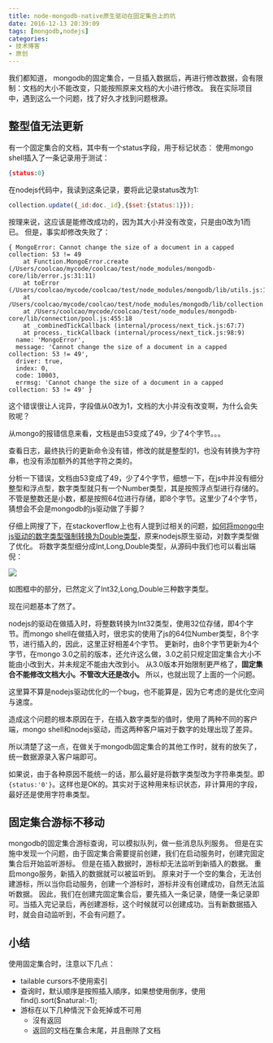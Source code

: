```yaml
---
title: node-mongodb-native原生驱动在固定集合上的坑 
date: 2016-12-13 20:39:09
tags: [mongodb,nodejs]
categories:
- 技术博客
- 原创
---
```


我们都知道， mongodb的固定集合，一旦插入数据后，再进行修改数据，会有限制：文档的大小不能改变，只能按照原来文档的大小进行修改。
我在实际项目中，遇到这么一个问题，找了好久才找到问题根源。

<!--more-->

## 整型值无法更新

有一个固定集合的文档，其中有一个status字段，用于标记状态：
使用mongo shell插入了一条记录用于测试：

```json
{status:0}
```

在nodejs代码中，我读到这条记录，要将此记录status改为1:

```js
collection.update({_id:doc._id},{$set:{status:1}});
```

按理来说，这应该是能修改成功的，因为其大小并没有改变，只是由0改为1而已。
但是，事实却修改失败了：

```
{ MongoError: Cannot change the size of a document in a capped collection: 53 != 49
    at Function.MongoError.create (/Users/coolcao/mycode/coolcao/test/node_modules/mongodb-core/lib/error.js:31:11)
    at toError (/Users/coolcao/mycode/coolcao/test/node_modules/mongodb/lib/utils.js:114:22)
    at /Users/coolcao/mycode/coolcao/test/node_modules/mongodb/lib/collection.js:1047:67
    at /Users/coolcao/mycode/coolcao/test/node_modules/mongodb-core/lib/connection/pool.js:455:18
    at _combinedTickCallback (internal/process/next_tick.js:67:7)
    at process._tickCallback (internal/process/next_tick.js:98:9)
  name: 'MongoError',
  message: 'Cannot change the size of a document in a capped collection: 53 != 49',
  driver: true,
  index: 0,
  code: 10003,
  errmsg: 'Cannot change the size of a document in a capped collection: 53 != 49' }
```

这个错误很让人诧异，字段值从0改为1，文档的大小并没有改变啊，为什么会失败呢？

从mongo的报错信息来看，文档是由53变成了49，少了4个字节。。。

查看日志，最终执行的更新命令没有错，修改的就是整型的1，也没有转换为字符串，也没有添加额外的其他字符之类的。

分析一下错误，文档由53变成了49，少了4个字节，细想一下，在js中并没有细分整型和浮点型，数字类型就只有一个Number类型，其是按照浮点型进行存储的。
不管是整数还是小数，都是按照64位进行存储，即8个字节。这里少了4个字节，猜想会不会是mongodb的js驱动做了手脚？

仔细上网搜了下，在stackoverflow上也有人提到过相关的问题，[如何将mongo中js驱动的数字类型强制转换为Double类型](http://stackoverflow.com/questions/14382346/forcing-javascript-numbers-to-double-in-mongodb-document)，原来nodejs原生驱动，对数字类型做了优化。
将数字类型细分成Int,Long,Double类型，从源码中我们也可以看出端倪：

![](http://7xt3oh.com2.z0.glb.clouddn.com/blog/mongo_data_type.png)

如图框中的部分，已然定义了Int32,Long,Double三种数字类型。

现在问题基本了然了。

nodejs的驱动在做插入时，将整数转换为Int32类型，使用32位存储，即4个字节。而mongo shell在做插入时，很忠实的使用了js的64位Number类型，8个字节，进行插入的，因此，这里正好相差4个字节。
更新时，由8个字节更新为4个字节，在mongo 3.0之前的版本，还允许这么做，3.0之前只规定固定集合大小不能由小改到大，并未规定不能由大改到小。
从3.0版本开始限制更严格了，**固定集合不能修改文档大小。不管改大还是改小。**
所以，也就出现了上面的一个问题。

这里算不算是nodejs驱动优化的一个bug，也不能算是，因为它考虑的是优化空间与速度。

造成这个问题的根本原因在于，在插入数字类型的值时，使用了两种不同的客户端，mongo shell和nodejs驱动，而这两种客户端对于数字的处理出现了差异。

所以清楚了这一点，在做关于mongodb固定集合的其他工作时，就有的放矢了，统一数据源录入客户端即可。

如果说，由于各种原因不能统一的话，那么最好是将数字类型改为字符串类型。即`{status:'0'}`。这样也是OK的。其实对于这种用来标识状态，非计算用的字段，最好还是使用字符串类型。

## 固定集合游标不移动
mongodb的固定集合游标查询，可以模拟队列，做一些消息队列服务。
但是在实施中发现一个问题，由于固定集合需要提前创建，我们在启动服务时，创建完固定集合后开始监听游标。
但是在插入数据时，游标却无法监听到新插入的数据。
重启mongo服务，新插入的数据就可以被监听到。
原来对于一个空的集合，无法创建游标，所以当你启动服务，创建一个游标时，游标并没有创建成功，自然无法监听数据。
因此，我们在创建完固定集合后，要先插入一条记录，随便一条记录即可。当插入完记录后，再创建游标，这个时候就可以创建成功。当有新数据插入时，就会自动监听到，不会有问题了。

## 小结
使用固定集合时，注意以下几点：

* tailable cursors不使用索引
* 查询时，默认顺序是按照插入順序，如果想使用倒序，使用 find().sort($natural:-1);
* 游标在以下几种情況下会死掉或不可用
  * 沒有返回
  * 返回的文档在集合末尾，并且刪除了文档